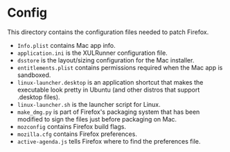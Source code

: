 # Config

This directory contains the configuration files needed to patch Firefox.

- `Info.plist` contains Mac app info.
- `application.ini` is the XULRunner configuration file.
- `dsstore` is the layout/sizing configuration for the Mac installer.
- `entitlements.plist` contains permissions required when the Mac app is sandboxed.
- `linux-launcher.desktop` is an application shortcut that makes the executable look pretty in Ubuntu (and other distros that support .desktop files).
- `linux-launcher.sh` is the launcher script for Linux.
- `make_dmg.py` is part of Firefox's packaging system that has been modified to sign the files just before packaging on Mac.
- `mozconfig` contains Firefox build flags.
- `mozilla.cfg` contains Firefox preferences.
- `active-agenda.js` tells Firefox where to find the preferences file.
